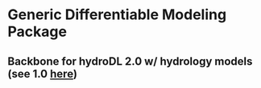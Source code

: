 # Generic Differentiable Modeling Package
## Backbone for hydroDL 2.0 w/ hydrology models (see 1.0 [here](https://github.com/mhpi/hydroDL))
